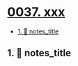 # [0037. xxx](https://github.com/Tdahuyou/TNotes.nodejs/tree/main/notes/0037.%20xxx)

<!-- region:toc -->

- [1. 📒 notes_title](#1--notes_title)

<!-- endregion:toc -->

## 1. 📒 notes_title
